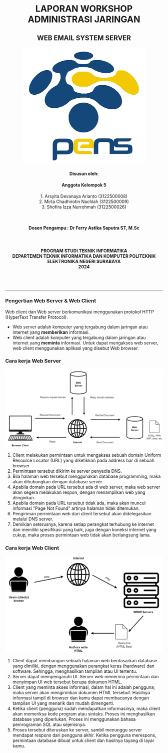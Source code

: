 <h1 align="Center">LAPORAN WORKSHOP ADMINISTRASI JARINGAN</h1>

<h2 align="Center">WEB EMAIL SYSTEM SERVER</h2>


<p align="center">
  <img src="assets/Logo_PENS.png" alt="Logo PENS">
</p>

<h4 align="Center">Disusun oleh:</h4>

<h4 align="Center">Anggota Kelompok 5</h4>

<p align="center">
1. Arsyita Devanaya Arianto (3122500008) <br>
2. Mirta Chadhirotin Nachlah (3122500009) <br>
3. Shofira Izza Nurrohmah (3122500026)
</p>

<br>
<h4 align="center">
Dosen Pengampu : Dr Ferry Astika Saputra ST, M.Sc	
</h4>

<br>
<h4 align="center">
PROGRAM STUDI TEKNIK INFORMATIKA <br>
DEPARTEMEN TEKNIK INFORMATIKA DAN KOMPUTER 
POLITEKNIK ELEKTRONIKA NEGERI SURABAYA <br> 
2024
</h4> <br><br><hr>


### Pengertian Web Server & Web Client
   Web client dan Web server berkomunikasi menggunakan protokol HTTP (HyperText Transfer Protocol). 
   - Web server adalah komputer yang tergabung dalam jaringan atau internet yang **memberikan** informasi.
   - Web client adalah komputer yang tergabung dalam jaringan atau internet yang **meminta** informasi. Untuk dapat mengakses web server, web client menggunakan aplikasi yang disebut Web browser. 

### Cara kerja Web Server

   ![alt text](assets/carakerja.png) <br>

1. Client melakukan permintaan untuk mengakses sebuah domain Uniform Resource Locator (URL) yang diketikkan pada address bar di sebuah browser
2. Permintaan tersebut dikirim ke server penyedia DNS.
3. Bila halaman web tersebut menggunakan database programming, maka akan dihubungkan dengan database server
4. Apabila domain pada URL tersebut ada di web server, maka web server akan segera melakukan respon, dengan menampilkan web yang diinginkan.
5. Apabila domain pada URL tersebut tidak ada, maka akan muncul informasi "Page Not Found" artinya halaman tidak ditemukan.
6. Pengiriman permintaan web dari client tersebut akan didelegasikan melalui DNS server.
7. Demikian seterusnya, karena setiap perangkat terhubung ke internet dan memiliki spesifikasi yang baik, juga dengan koneksi internet yang cukup, maka proses permintaan web tidak akan berlangsung lama.


### Cara kerja Web Client

   ![alt text](assets/carakerja2.png) <br>

1. Client dapat membangun sebuah halaman web berdasarkan database yang dimiliki, dengan menggunakan perangkat keras (hardware) dan software. Sehingga, menghasilkan tampilan atau UI tertentu. 
2. Server dapat mempengaruhi UI. Server web menerima permintaan dan menyimpan UI web tersebut berupa dokumen HTML. 
3. Client yang meminta akses informasi, dalam hal ini adalah pengguna, maka server akan mengirimkan dokumen HTML tersebut. Hasilnya informasi tampil di browser dan kamu dapat membacanya dengan tampilan UI yang menarik dan mudah dimengerti. 
4. Ketika client (pengguna) sudah mendapatkan informasinya, maka client akan memeriksa kode program atau sintaks. Proses ini menghasilkan database yang diperlukan. Proses ini menggunakan bahasa pemrograman SQL atau sejenisnya. 
5. Proses tersebut diteruskan ke server, sambil menunggu server mendapat respons dari pengguna akhir. Ketika pengguna merespons, permintaan database dibuat untuk client dan hasilnya tayang di layar kamu. 
